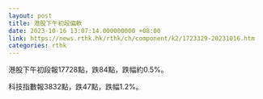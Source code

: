 ```yaml
---
layout: post
title: 港股下午初段偏軟
date: 2023-10-16 13:07:14.000000000 +08:00
link: https://news.rthk.hk/rthk/ch/component/k2/1723329-20231016.htm
categories: rthk
---
```


港股下午初段報17728點，跌84點，跌幅約0.5%。

科技指數報3832點，跌47點，跌幅1.2%。
